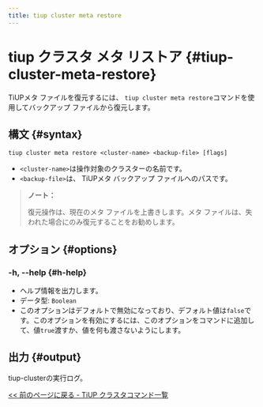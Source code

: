 ```yaml
---
title: tiup cluster meta restore
---
```


# tiup クラスタ メタ リストア {#tiup-cluster-meta-restore}

TiUPメタ ファイルを復元するには、 `tiup cluster meta restore`コマンドを使用してバックアップ ファイルから復元します。

## 構文 {#syntax}

```shell
tiup cluster meta restore <cluster-name> <backup-file> [flags]
```

-   `<cluster-name>`は操作対象のクラスターの名前です。
-   `<backup-file>`は、 TiUPメタ バックアップ ファイルへのパスです。

> **ノート：**
>
> 復元操作は、現在のメタ ファイルを上書きします。メタ ファイルは、失われた場合にのみ復元することをお勧めします。

## オプション {#options}

### -h, --help {#h-help}

-   ヘルプ情報を出力します。
-   データ型: `Boolean`
-   このオプションはデフォルトで無効になっており、デフォルト値は`false`です。このオプションを有効にするには、このオプションをコマンドに追加して、値`true`渡すか、値を何も渡さないようにします。

## 出力 {#output}

tiup-clusterの実行ログ。

[&lt;&lt; 前のページに戻る - TiUP クラスタコマンド一覧](/tiup/tiup-component-cluster.md#command-list)
